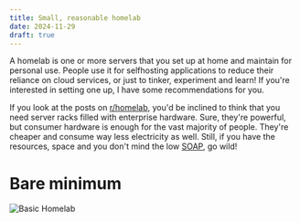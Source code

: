 ```yaml
---
title: Small, reasonable homelab
date: 2024-11-29
draft: true
---
```


A homelab is one or more servers that you set up at home and maintain for personal use. People use it for selfhosting applications to reduce their reliance on cloud services, or just to tinker, experiment and learn! If you're interested in setting one up, I have some recommendations for you.

If you look at the posts on [r/homelab](https://www.reddit.com/r/homelab/), you'd be inclined to think that you need server racks filled with enterprise hardware. Sure, they're powerful, but consumer hardware is enough for the vast majority of people. They're cheaper and consume way less electricity as well. Still, if you have the resources, space and you don't mind the low [SOAP](https://en.wikipedia.org/wiki/Wife_acceptance_factor), go wild!

# Bare minimum
![Basic Homelab](images/basic_homelab "Homelab")
